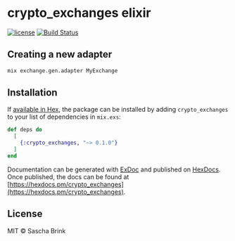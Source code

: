 # crypto_exchanges elixir

[![license](https://img.shields.io/github/license/mashape/apistatus.svg)](https://github.com/sbrink/crypto_exchanges_elixir/blob/master/LICENSE)
[![Build Status](https://travis-ci.org/sbrink/crypto_exchanges_elixir.svg?branch=master)](https://travis-ci.org/sbrink/crypto_exchanges_elixir)

## Creating a new adapter

```bash
mix exchange.gen.adapter MyExchange
```

## Installation

If [available in Hex](https://hex.pm/docs/publish), the package can be installed
by adding `crypto_exchanges` to your list of dependencies in `mix.exs`:

```elixir
def deps do
  [
    {:crypto_exchanges, "~> 0.1.0"}
  ]
end
```

Documentation can be generated with [ExDoc](https://github.com/elixir-lang/ex_doc)
and published on [HexDocs](https://hexdocs.pm). Once published, the docs can
be found at [https://hexdocs.pm/crypto_exchanges](https://hexdocs.pm/crypto_exchanges).

## License

MIT © Sascha Brink
